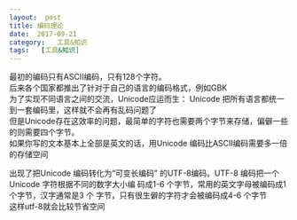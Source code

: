 ```yaml
---
layout:  post
title: 编码理论
date:  2017-09-21
category:   工具&知识
tags:   [工具&知识]
---
```

最初的编码只有ASCII编码，只有128个字符。     
后来各个国家都推出了针对于自己的语言的编码格式，例如GBK  
为了实现不同语言之间的交流，Unicode应运而生：
Unicode 把所有语言都统一到一套编码里，这样就不会再有乱码问题了  
但是Unicode存在这效率的问题，最简单的字符也需要两个字节来存储，偏僻一些的则需要四个字节。  
如果你写的文本基本上全部是英文的话，用Unicode 编码比ASCII编码需要多一倍的存储空间  
  
  出现了把Unicode 编码转化为“可变长编码”
的UTF-8编码。UTF-8 编码把一个Unicode 字符根据不同的数字大小编
码成1-6 个字节，常用的英文字母被编码成1 个字节，汉字通常是3 个
字节，只有很生僻的字符才会被编码成4-6 个字节  
这样utf-8就会比较节省空间

